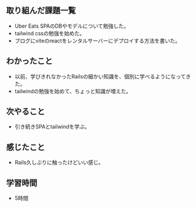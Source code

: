 ## 取り組んだ課題一覧
- Uber Eats SPAのDBやモデルについて勉強した。
- tailwind cssの勉強を始めた。    
- ブログにviteのreactをレンタルサーバーにデプロイする方法を書いた。    

## わかったこと
- 以前、学びきれなかったRailsの細かい知識を、個別に学べるようになってきた。
- tailwindの勉強を始めて、ちょっと知識が増えた。

## 次やること
- 引き続きSPAとtailwindを学ぶ。

## 感じたこと
 - Rails久しぶりに触ったけどいい感じ。

## 学習時間
- 5時間